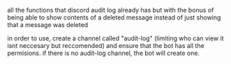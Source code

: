 all the functions that discord audit log already has but with the bonus of being able to show contents of a deleted message instead of just showing that a message was deleted

in order to use, create a channel called "audit-log" (limiting who can view it isnt neccesary but reccomended) and ensure that the bot has all the permisions. if there is no audit-log channel, the bot will create one.
